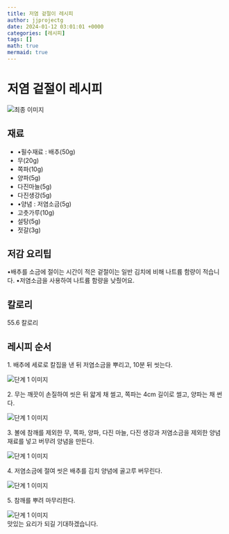 ```yaml
---
title: 저염 겉절이 레시피
author: jjprojectg
date: 2024-01-12 03:01:01 +0000
categories: [레시피]
tags: []
math: true
mermaid: true
---
```

<meta name="og:type" content="website"/>
<meta charset="UTF-8"/>
<div class="header">
  <h1>저염 겉절이 레시피</h1>
</div>

<div class="container my-4">
  <div class="row">
    <div class="col-12 col-md-6">
      <div class="recipe-image">
        <img src="http://www.foodsafetykorea.go.kr/uploadimg/20230306/20230306035647_1678085807473.jpg" class="step-image" alt="최종 이미지"/>
      </div>
    </div>
    <div class="col-12 col-md-6">
      <div class="ingredients">
        <h2>재료</h2>
        <ul class="card">
          <li> •필수재료 : 배추(50g) </li>
          <li>  무(20g) </li>
          <li>  쪽파(10g) </li>
          <li>  양파(5g) </li>
          <li>  다진마늘(5g) </li>
          <li>  다진생강(5g) </li>
          <li> •양념 : 저염소금(5g) </li>
          <li>  고춧가루(10g) </li>
          <li>  설탕(5g) </li>
          <li>  젓갈(3g) </li>
</ul>
      </div>
    </div>
    <div class="col-12 col-md-6">
      <div class="ingredients">
        <h2>저감 요리팁</h2>
        <div class="card"> 
          <p>
            •배추를 소금에 절이는 시간이 적은 겉절이는 일반 김치에 비해 나트륨 함량이 적습니다.
•저염소금을 사용하여 나트륨 함량을 낮췄어요.
          </p>
        </div>
      </div>
      <div class="ingredients">
        <h2>칼로리</h2>
        <div class="card"> 
          <p>
            55.6 칼로리
          </p>
        </div>
      </div>
    </div>
  </div>

  <h2 class="my-4">레시피 순서</h2>
  <div class="card recipe-card">
    <div class="card-body recipe-step">
      <p class="card-text step-description">1. 배추에 세로로 칼집을 낸 뒤 저염소금을 뿌리고, 10분 뒤 씻는다.</p>
      <img src="http://www.foodsafetykorea.go.kr/uploadimg/20230306/20230306035841_1678085921861.jpg" alt="단계 1 이미지" class="step-image"/>
    </div>
  </div>
  <div class="card recipe-card">
    <div class="card-body recipe-step">
      <p class="card-text step-description">2. 무는 깨끗이 손질하여 씻은 뒤 얇게 채 썰고, 쪽파는 4cm 길이로 썰고, 양파는 채 썬다.</p>
      <img src="http://www.foodsafetykorea.go.kr/uploadimg/20230306/20230306035903_1678085943027.jpg" alt="단계 1 이미지" class="step-image"/>
    </div>
  </div>
  <div class="card recipe-card">
    <div class="card-body recipe-step">
      <p class="card-text step-description">3. 볼에 참깨를 제외한 무, 쪽파, 양파, 다진 마늘, 다진 생강과 저염소금을 제외한 양념재료를 넣고 버무려 양념을 만든다.</p>
      <img src="http://www.foodsafetykorea.go.kr/uploadimg/20230306/20230306035921_1678085961708.jpg" alt="단계 1 이미지" class="step-image"/>
    </div>
  </div>
  <div class="card recipe-card">
    <div class="card-body recipe-step">
      <p class="card-text step-description">4. 저염소금에 절여 씻은 배추를 김치 양념에 골고루 버무린다.</p>
      <img src="http://www.foodsafetykorea.go.kr/uploadimg/20230306/20230306035943_1678085983952.jpg" alt="단계 1 이미지" class="step-image"/>
    </div>
  </div>
  <div class="card recipe-card">
    <div class="card-body recipe-step">
      <p class="card-text step-description">5. 참깨를 뿌려 마무리한다.</p>
      <img src="http://www.foodsafetykorea.go.kr/uploadimg/20230306/20230306040006_1678086006310.jpg" alt="단계 1 이미지" class="step-image"/>
    </div>
  </div>

</div>
맛있는 요리가 되길 기대하겠습니다.
